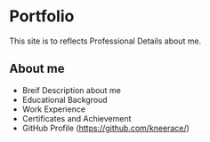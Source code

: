 # Portfolio
This site is to reflects Professional Details about me. 

## About me 
* Breif Description about me 
* Educational Backgroud
* Work Experience
* Certificates and Achievement
* GitHub Profile (https://github.com/kneerace/)

